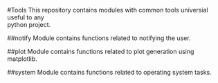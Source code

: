 #Tools
This repository contains modules with common tools universial useful to any \
python project.

##notify
Module contains functions related to notifying the user.

##plot
Module contains functions related to plot generation using matplotlib.

##system
Module contains functions related to operating system tasks.
